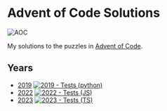 # Advent of Code Solutions

![AOC](https://repository-images.githubusercontent.com/112706767/160be980-3b1a-11eb-9dbe-439a40adfa99)

My solutions to the puzzles in [Advent of Code](https://adventofcode.com).

## Years

- [2019](./2019) [![2019 - Tests (python)](https://github.com/rpidanny/advent-of-code/actions/workflows/2019-ci.yml/badge.svg)](https://github.com/rpidanny/advent-of-code/actions/workflows/2019-ci.yml)
- [2022](./2022) [![2022 - Tests (JS)](https://github.com/rpidanny/advent-of-code/actions/workflows/2022-ci.yml/badge.svg)](https://github.com/rpidanny/advent-of-code/actions/workflows/2022-ci.yml)
- [2023](./2023) [![2023 - Tests (TS)](https://github.com/rpidanny/advent-of-code/actions/workflows/2023-ci.yml/badge.svg)](https://github.com/rpidanny/advent-of-code/actions/workflows/2023-ci.yml)
